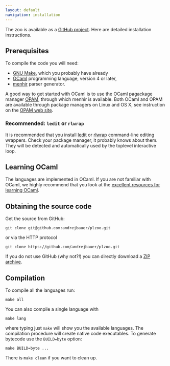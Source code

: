 ```yaml
---
layout: default
navigation: installation
---
```


The zoo is available as a [GitHub project](https://github.com/andrejbauer/plzoo). Here
are detailed installation instructions.

## Prerequisites

To compile the code you will need:

* [GNU Make](https://www.gnu.org/software/make/), which you probably have already
* [OCaml](http://www.ocaml.org/) programming language, version 4 or later,
* [menhir](http://gallium.inria.fr/~fpottier/menhir/) parser generator.

A good way to get started with OCaml is to use the OCaml pagackage manager
[OPAM](http://opam.ocaml.org/), through which menhir is available. Both OCaml and OPAM are
available through package managers on Linux and OS X, see instruction on the [OPAM web
site](http://opam.ocaml.org/doc/Install.html).

### Recommended: `ledit` or `rlwrap`

It is recommended that you install [ledit](http://pauillac.inria.fr/~ddr/ledit/) or
[rlwrap](https://github.com/hanslub42/rlwrap) command-line editing wrappers. Check your
package manager, it probably knows about them. They will be detected and automatically
used by the toplevel interactive loop.

## Learning OCaml

The languages are implemented in OCaml. If you are not familiar with OCaml, we highly
recommend that you look at the
[excellent resources for learning OCaml](https://ocaml.org/learn/).

## Obtaining the source code

Get the source from GitHub:

    git clone git@github.com:andrejbauer/plzoo.git

or via the HTTP protocol

    git clone https://github.com/andrejbauer/plzoo.git

If you do not use GitHub (why not?!) you can directly download a [ZIP archive](https://github.com/andrejbauer/plzoo/archive/master.zip).

## Compilation

To compile all the languages run:

    make all

You can also compile a single language with

    make lang

where typing just `make` will show you the available languages. The compilation procedure
will create native code executables. To generate bytecode use the `BUILD=byte` option:

    make BUILD=byte ...

There is `make clean` if you want to clean up.

